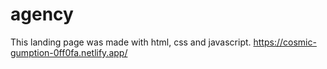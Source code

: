# agency
This landing page was made with html, css and javascript.
https://cosmic-gumption-0ff0fa.netlify.app/
